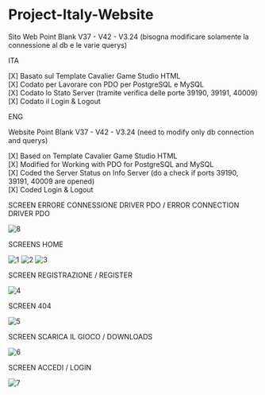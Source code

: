 # Project-Italy-Website

Sito Web Point Blank V37 - V42 - V3.24 (bisogna modificare solamente la connessione al db e le varie querys)

ITA

[X] Basato sul Template Cavalier Game Studio HTML <br />
[X] Codato per Lavorare con PDO per PostgreSQL e MySQL <br />
[X] Codato lo Stato Server (tramite verifica delle porte 39190, 39191, 40009) <br />
[X] Codato il Login & Logout <br />





ENG

Website Point Blank V37 - V42 - V3.24 (need to modify only db connection and querys)

[X] Based on Template Cavalier Game Studio HTML <br />
[X] Modified for Working with PDO for PostgreSQL and MySQL <br />
[X] Coded the Server Status on Info Server (do a check if ports 39190, 39191, 40009 are opened)  <br />
[X] Coded Login & Logout <br />


SCREEN ERRORE CONNESSIONE DRIVER PDO / ERROR CONNECTION DRIVER PDO

![8](https://user-images.githubusercontent.com/17235041/164033560-4b2ce820-c57b-41e9-a948-966b810eb898.png)

SCREENS HOME

![1](https://user-images.githubusercontent.com/17235041/164019776-10a21b5a-f0d5-47ea-b8b7-eb7ad5a4fca1.png)
![2](https://user-images.githubusercontent.com/17235041/164019785-066435ba-4c2f-4d38-88d1-07f7da73b7ca.png)
![3](https://user-images.githubusercontent.com/17235041/164019784-47ffdfe1-7c02-4e1a-b65d-2af2d15c72ca.png)

SCREEN REGISTRAZIONE / REGISTER

![4](https://user-images.githubusercontent.com/17235041/164021600-2aafffe7-9606-4d11-a028-ed2c98bc6a6a.png)

SCREEN 404

![5](https://user-images.githubusercontent.com/17235041/164022163-eec5553a-23f2-4298-bc29-254349e034a7.png)

SCREEN SCARICA IL GIOCO / DOWNLOADS

![6](https://user-images.githubusercontent.com/17235041/164022542-24993969-371f-4250-97af-d6d86ae2a9c4.png)

SCREEN ACCEDI / LOGIN

![7](https://user-images.githubusercontent.com/17235041/164032300-eda45ab0-7478-4abc-95d7-6588337b9185.png)


